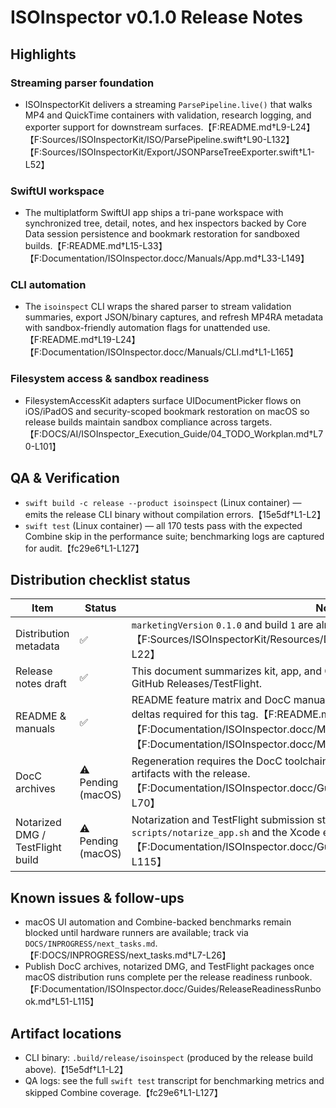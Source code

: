 # ISOInspector v0.1.0 Release Notes

## Highlights

### Streaming parser foundation
- ISOInspectorKit delivers a streaming `ParsePipeline.live()` that walks MP4 and QuickTime containers with validation, research logging, and exporter support for downstream surfaces.【F:README.md†L9-L24】【F:Sources/ISOInspectorKit/ISO/ParsePipeline.swift†L90-L132】【F:Sources/ISOInspectorKit/Export/JSONParseTreeExporter.swift†L1-L52】

### SwiftUI workspace
- The multiplatform SwiftUI app ships a tri-pane workspace with synchronized tree, detail, notes, and hex inspectors backed by Core Data session persistence and bookmark restoration for sandboxed builds.【F:README.md†L15-L33】【F:Documentation/ISOInspector.docc/Manuals/App.md†L33-L149】

### CLI automation
- The `isoinspect` CLI wraps the shared parser to stream validation summaries, export JSON/binary captures, and refresh MP4RA metadata with sandbox-friendly automation flags for unattended use.【F:README.md†L19-L24】【F:Documentation/ISOInspector.docc/Manuals/CLI.md†L1-L165】

### Filesystem access & sandbox readiness
- FilesystemAccessKit adapters surface UIDocumentPicker flows on iOS/iPadOS and security-scoped bookmark restoration on macOS so release builds maintain sandbox compliance across targets.【F:DOCS/AI/ISOInspector_Execution_Guide/04_TODO_Workplan.md†L70-L101】

## QA & Verification

- `swift build -c release --product isoinspect` (Linux container) — emits the release CLI binary without compilation errors.【15e5df†L1-L2】
- `swift test` (Linux container) — all 170 tests pass with the expected Combine skip in the performance suite; benchmarking logs are captured for audit.【fc29e6†L1-L127】

## Distribution checklist status

| Item | Status | Notes |
| --- | --- | --- |
| Distribution metadata | ✅ | `marketingVersion` `0.1.0` and build `1` are already committed for all platforms.【F:Sources/ISOInspectorKit/Resources/Distribution/DistributionMetadata.json†L1-L22】 |
| Release notes draft | ✅ | This document summarizes kit, app, and CLI scope plus verification evidence for GitHub Releases/TestFlight. |
| README & manuals | ✅ | README feature matrix and DocC manuals already reflect current capabilities; no deltas required for this tag.【F:README.md†L5-L48】【F:Documentation/ISOInspector.docc/Manuals/App.md†L1-L149】【F:Documentation/ISOInspector.docc/Manuals/CLI.md†L1-L229】 |
| DocC archives | ⚠️ Pending (macOS) | Regeneration requires the DocC toolchain; follow the runbook before publishing artifacts with the release.【F:Documentation/ISOInspector.docc/Guides/ReleaseReadinessRunbook.md†L34-L70】 |
| Notarized DMG / TestFlight build | ⚠️ Pending (macOS) | Notarization and TestFlight submission still require macOS credentials; run `scripts/notarize_app.sh` and the Xcode export steps during release cut.【F:Documentation/ISOInspector.docc/Guides/ReleaseReadinessRunbook.md†L72-L115】 |

## Known issues & follow-ups

- macOS UI automation and Combine-backed benchmarks remain blocked until hardware runners are available; track via `DOCS/INPROGRESS/next_tasks.md`.【F:DOCS/INPROGRESS/next_tasks.md†L7-L26】
- Publish DocC archives, notarized DMG, and TestFlight packages once macOS distribution runs complete per the release readiness runbook.【F:Documentation/ISOInspector.docc/Guides/ReleaseReadinessRunbook.md†L51-L115】

## Artifact locations

- CLI binary: `.build/release/isoinspect` (produced by the release build above).【15e5df†L1-L2】
- QA logs: see the full `swift test` transcript for benchmarking metrics and skipped Combine coverage.【fc29e6†L1-L127】
